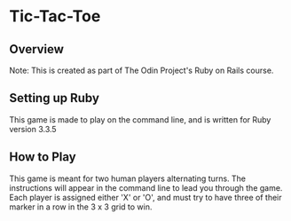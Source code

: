 # Tic-Tac-Toe
## Overview
Note: This is created as part of The Odin Project's Ruby on Rails course.
## Setting up Ruby
This game is made to play on the command line, and is written for Ruby version 3.3.5
## How to Play
This game is meant for two human players alternating turns. The instructions will appear in the command line to lead you through the game. Each player is assigned either 'X' or 'O', and must try to have three of their marker in a row in the 3 x 3 grid to win.
